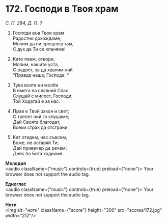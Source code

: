 # 172. Господи в Твоя храм  

*С. П. 284, Д. П. 7*  

1. Господи във Твоя храм  
Радостно дохождаме;  
Молим да ни срещнеш там,  
С дух да Ти се кланяме!  

2. Като пеем, отвори,  
Молим, нашите уста,  
С радост, за да хвалим ний  
"Правда наша, Господа. "  

3. Тука всите ни молби  
В името на славний Спас  
Слушай с милост, Господи;  
Той Ходатай е за нас.  

4. Прав е Твой закон и свет;  
С трепет ний го слушаме;  
Дай Своята благодат,  
Всеки страх да отстрани.  

5. Кат отидем, нас съвсем,  
Боже, не оставяй Ти;  
Дай привечер да речем:  
Днес по Бога ходихме.  

__Мелодия__  
<audio className={"music"} controls={true} preload={"none"}><source src="mp3/172.mp3" type="audio/mpeg"/>
Your browser does not support the audio tag.
</audio>  

__Едноглас__  
<audio className={"music"} controls={true} preload={"none"}><source src="transp/172.mp3" type="audio/mpeg"/>
Your browser does not support the audio tag.
</audio>  

__Ноти__  
<img alt="ноти" className={"score"} height="300" src="scores/172.jpg" width="212"/>

